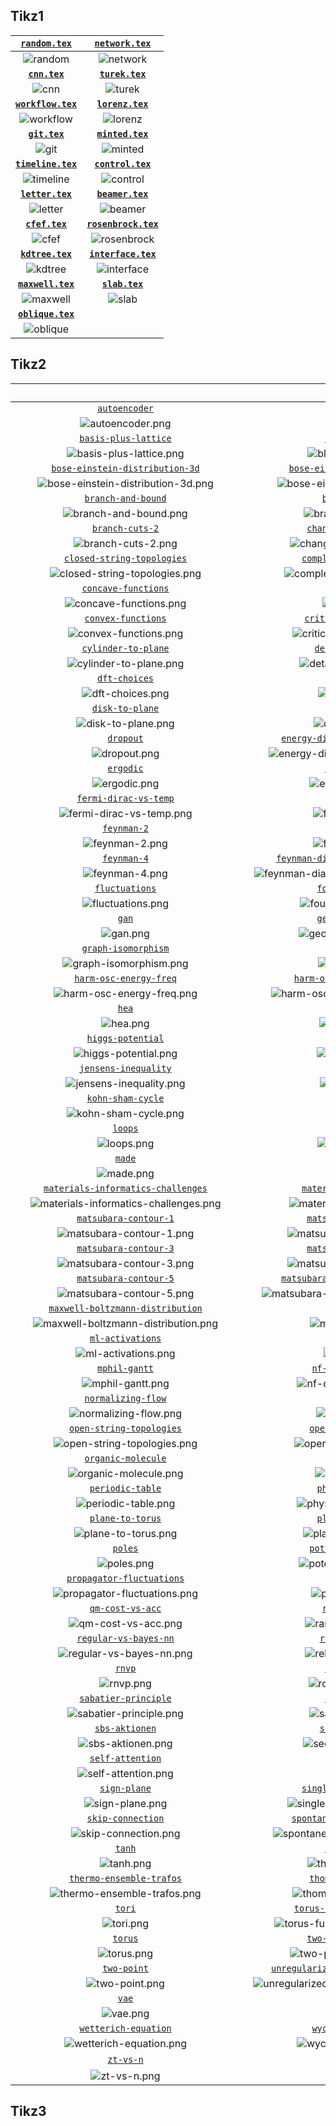 ## Tikz1

| [**`random.tex`**](Tikz1/data/random/random.tex)              | [**`network.tex`**](Tikz1/data/network/network.tex)           |
| :-----------------------------------------------------: | :-----------------------------------------------------: |
| ![random](Tikz1/data/random/random.jpg)                       | ![network](Tikz1/data/network/network.jpg)                    |
| [**`cnn.tex`**](Tikz1/data/cnn/cnn.tex)                       | [**`turek.tex`**](Tikz1/data/turek/turek.tex)                 |
| ![cnn](Tikz1/data/cnn/cnn.jpg)                                | ![turek](Tikz1/data/turek/turek.jpg)                          |
| [**`workflow.tex`**](Tikz1/data/workflow/workflow.tex)        | [**`lorenz.tex`**](Tikz1/data/lorenz/lorenz.tex)              |
| ![workflow](Tikz1/data/workflow/workflow.jpg)                 | ![lorenz](Tikz1/data/lorenz/lorenz.jpg)                       |
| [**`git.tex`**](Tikz1/data/git/git.tex)                       | [**`minted.tex`**](Tikz1/data/minted/minted.tex)              |
| ![git](Tikz1/data/git/git.jpg)                                | ![minted](Tikz1/data/minted/minted.jpg)                       |
| [**`timeline.tex`**](Tikz1/data/timeline/timeline.tex)        | [**`control.tex`**](Tikz1/data/control/control.tex)           |
| ![timeline](Tikz1/data/timeline/timeline.jpg)                 | ![control](Tikz1/data/control/control.jpg)                    |
| [**`letter.tex`**](Tikz1/data/letter/letter.tex)              | [**`beamer.tex`**](Tikz1/data/beamer/beamer.tex)              |
| ![letter](Tikz1/data/letter/letter.jpg)                       | ![beamer](Tikz1/data/beamer/beamer.jpg)                       |
| [**`cfef.tex`**](Tikz1/data/cfef/cfef.tex)                    | [**`rosenbrock.tex`**](Tikz1/data/rosenbrock/rosenbrock.tex)  |
| ![cfef](Tikz1/data/cfef/cfef.jpg)                             | ![rosenbrock](Tikz1/data/rosenbrock/rosenbrock.jpg)           |
| [**`kdtree.tex`**](Tikz1/data/kdtree/kdtree.tex)              | [**`interface.tex`**](Tikz1/data/interface/interface.tex)     |
| ![kdtree](Tikz1/data/kdtree/kdtree.jpg)                       | ![interface](Tikz1/data/interface/interface.jpg)              |
| [**`maxwell.tex`**](Tikz1/data/maxwell/maxwell.tex)           | [**`slab.tex`**](Tikz1/data/slab/slab.tex)                    |
| ![maxwell](Tikz1/data/maxwell/maxwell.jpg)                    | ![slab](Tikz1/data/slab/slab.jpg)                             |
| [**`oblique.tex`**](Tikz1/data/oblique/oblique.tex)           |                                                               |
| ![oblique](Tikz1/data/oblique/oblique.jpg)                    |                                                               |
     
## Tikz2

| &emsp;&emsp;&emsp;&emsp;&emsp;&emsp;&emsp;&emsp;&emsp;&emsp;&emsp;&emsp;&emsp;&emsp;&emsp;&emsp;&emsp;&emsp;&emsp;&emsp;&emsp;&emsp; | &emsp;&emsp;&emsp;&emsp;&emsp;&emsp;&emsp;&emsp;&emsp;&emsp;&emsp;&emsp;&emsp;&emsp;&emsp;&emsp;&emsp;&emsp;&emsp;&emsp;&emsp;&emsp; |
| :----------------------------------------------------------------------------------------------------------------------------------: | :----------------------------------------------------------------------------------------------------------------------------------: |
|                                      [`autoencoder`](Tikz2/assets/autoencoder/autoencoder.tex)                                      |                                           [`aviary`](Tikz2/assets/aviary/aviary.tex)                                           |
|                                       ![`autoencoder.png`](Tikz2/assets/autoencoder/autoencoder.png)                                       |                                              ![`aviary.png`](Tikz2/assets/aviary/aviary.png)                                               |
|                               [`basis-plus-lattice`](Tikz2/assets/basis-plus-lattice/basis-plus-lattice.tex)                               |                                     [`bloch-sphere`](Tikz2/assets/bloch-sphere/bloch-sphere.tex)                                     |
|                            ![`basis-plus-lattice.png`](Tikz2/assets/basis-plus-lattice/basis-plus-lattice.png)                             |                                     ![`bloch-sphere.png`](Tikz2/assets/bloch-sphere/bloch-sphere.png)                                      |
|                    [`bose-einstein-distribution-3d`](Tikz2/assets/bose-einstein-distribution-3d/bose-einstein-distribution-3d.tex)                    |                       [`bose-einstein-distribution`](Tikz2/assets/bose-einstein-distribution/bose-einstein-distribution.tex)                       |
|            ![`bose-einstein-distribution-3d.png`](Tikz2/assets/bose-einstein-distribution-3d/bose-einstein-distribution-3d.png)            |                ![`bose-einstein-distribution.png`](Tikz2/assets/bose-einstein-distribution/bose-einstein-distribution.png)                 |
|                                 [`branch-and-bound`](Tikz2/assets/branch-and-bound/branch-and-bound.tex)                                 |                                    [`branch-cuts-1`](Tikz2/assets/branch-cuts-1/branch-cuts-1.tex)                                    |
|                               ![`branch-and-bound.png`](Tikz2/assets/branch-and-bound/branch-and-bound.png)                                |                                    ![`branch-cuts-1.png`](Tikz2/assets/branch-cuts-1/branch-cuts-1.png)                                    |
|                                    [`branch-cuts-2`](Tikz2/assets/branch-cuts-2/branch-cuts-2.tex)                                    |                              [`change-of-variables`](Tikz2/assets/change-of-variables/change-of-variables.tex)                              |
|                                    ![`branch-cuts-2.png`](Tikz2/assets/branch-cuts-2/branch-cuts-2.png)                                    |                           ![`change-of-variables.png`](Tikz2/assets/change-of-variables/change-of-variables.png)                           |
|                         [`closed-string-topologies`](Tikz2/assets/closed-string-topologies/closed-string-topologies.tex)                         |                            [`complex-sign-function`](Tikz2/assets/complex-sign-function/complex-sign-function.tex)                            |
|                   ![`closed-string-topologies.png`](Tikz2/assets/closed-string-topologies/closed-string-topologies.png)                    |                        ![`complex-sign-function.png`](Tikz2/assets/complex-sign-function/complex-sign-function.png)                        |
|                                [`concave-functions`](Tikz2/assets/concave-functions/concave-functions.tex)                                |                                           [`conv2d`](Tikz2/assets/conv2d/conv2d.tex)                                           |
|                              ![`concave-functions.png`](Tikz2/assets/concave-functions/concave-functions.png)                              |                                              ![`conv2d.png`](Tikz2/assets/conv2d/conv2d.png)                                               |
|                                 [`convex-functions`](Tikz2/assets/convex-functions/convex-functions.tex)                                 |                             [`critical-temperature`](Tikz2/assets/critical-temperature/critical-temperature.tex)                             |
|                               ![`convex-functions.png`](Tikz2/assets/convex-functions/convex-functions.png)                                |                         ![`critical-temperature.png`](Tikz2/assets/critical-temperature/critical-temperature.png)                          |
|                                      [`cylinder-to-plane`](Tikz2/assets/cylinder-to-plane/cylinder-to-plane.tex)                                      |                                           [`detailed-balance`](Tikz2/assets/detailed-balance/detailed-balance.tex)                                           |
|                                       ![`cylinder-to-plane.png`](Tikz2/assets/cylinder-to-plane/cylinder-to-plane.png)                                       |                                              ![`detailed-balance.png`](Tikz2/assets/detailed-balance/detailed-balance.png)                                               |
|                               [`dft-choices`](Tikz2/assets/dft-choices/dft-choices.tex)                               |                                     [`diagrams`](Tikz2/assets/diagrams/diagrams.tex)                                     |
|                            ![`dft-choices.png`](Tikz2/assets/dft-choices/dft-choices.png)                             |                                     ![`diagrams.png`](Tikz2/assets/diagrams/diagrams.png)                                      |
|                    [`disk-to-plane`](Tikz2/assets/disk-to-plane/disk-to-plane.tex)                    |                       [`divergence`](Tikz2/assets/divergence/divergence.tex)                       |
|            ![`disk-to-plane.png`](Tikz2/assets/disk-to-plane/disk-to-plane.png)            |                ![`divergence.png`](Tikz2/assets/divergence/divergence.png)                 |
|                                 [`dropout`](Tikz2/assets/dropout/dropout.tex)                                 |                                    [`energy-distribution-functions`](Tikz2/assets/energy-distribution-functions/energy-distribution-functions.tex)                                    |
|                               ![`dropout.png`](Tikz2/assets/dropout/dropout.png)                                |                                    ![`energy-distribution-functions.png`](Tikz2/assets/energy-distribution-functions/energy-distribution-functions.png)                                    |
|                                    [`ergodic`](Tikz2/assets/ergodic/ergodic.tex)                                    |                              [`euler-angles`](Tikz2/assets/euler-angles/euler-angles.tex)                              |
|                                    ![`ergodic.png`](Tikz2/assets/ergodic/ergodic.png)                                    |                           ![`euler-angles.png`](Tikz2/assets/euler-angles/euler-angles.png)                           |
|                         [`fermi-dirac-vs-temp`](Tikz2/assets/fermi-dirac-vs-temp/fermi-dirac-vs-temp.tex)                         |                            [`feynman-1`](Tikz2/assets/feynman-1/feynman-1.tex)                            |
|                   ![`fermi-dirac-vs-temp.png`](Tikz2/assets/fermi-dirac-vs-temp/fermi-dirac-vs-temp.png)                    |                        ![`feynman-1.png`](Tikz2/assets/feynman-1/feynman-1.png)                        |
|                                [`feynman-2`](Tikz2/assets/feynman-2/feynman-2.tex)                                |                                           [`feynman-3`](Tikz2/assets/feynman-3/feynman-3.tex)                                           |
|                              ![`feynman-2.png`](Tikz2/assets/feynman-2/feynman-2.png)                              |                                              ![`feynman-3.png`](Tikz2/assets/feynman-3/feynman-3.png)                                               |
|                                 [`feynman-4`](Tikz2/assets/feynman-4/feynman-4.tex)                                 |                             [`feynman-diagram-propagator-loop`](Tikz2/assets/feynman-diagram-propagator-loop/feynman-diagram-propagator-loop.tex)                             |
|                               ![`feynman-4.png`](Tikz2/assets/feynman-4/feynman-4.png)                                |                         ![`feynman-diagram-propagator-loop.png`](Tikz2/assets/feynman-diagram-propagator-loop/feynman-diagram-propagator-loop.png)                          |
| [`fluctuations`](Tikz2/assets/fluctuations/fluctuations.tex) | [`four-vs-of-data`](Tikz2/assets/four-vs-of-data/four-vs-of-data.tex) |
| ![`fluctuations.png`](Tikz2/assets/fluctuations/fluctuations.png) | ![`four-vs-of-data.png`](Tikz2/assets/four-vs-of-data/four-vs-of-data.png) |
| [`gan`](Tikz2/assets/gan/gan.tex) | [`geometric-bayes`](Tikz2/assets/geometric-bayes/geometric-bayes.tex) |
| ![`gan.png`](Tikz2/assets/gan/gan.png) | ![`geometric-bayes.png`](Tikz2/assets/geometric-bayes/geometric-bayes.png) |
| [`graph-isomorphism`](Tikz2/assets/graph-isomorphism/graph-isomorphism.tex) | [`gravitons`](Tikz2/assets/gravitons/gravitons.tex) |
| ![`graph-isomorphism.png`](Tikz2/assets/graph-isomorphism/graph-isomorphism.png) | ![`gravitons.png`](Tikz2/assets/gravitons/gravitons.png) |
| [`harm-osc-energy-freq`](Tikz2/assets/harm-osc-energy-freq/harm-osc-energy-freq.tex) | [`harm-osc-energy-inv-temp`](Tikz2/assets/harm-osc-energy-inv-temp/harm-osc-energy-inv-temp.tex) |
| ![`harm-osc-energy-freq.png`](Tikz2/assets/harm-osc-energy-freq/harm-osc-energy-freq.png) | ![`harm-osc-energy-inv-temp.png`](Tikz2/assets/harm-osc-energy-inv-temp/harm-osc-energy-inv-temp.png) |
| [`hea`](Tikz2/assets/hea/hea.tex) | [`heatmap`](Tikz2/assets/heatmap/heatmap.tex) |
| ![`hea.png`](Tikz2/assets/hea/hea.png) | ![`heatmap.png`](Tikz2/assets/heatmap/heatmap.png) |
| [`higgs-potential`](Tikz2/assets/higgs-potential/higgs-potential.tex) | [`isotherms`](Tikz2/assets/isotherms/isotherms.tex) |
| ![`higgs-potential.png`](Tikz2/assets/higgs-potential/higgs-potential.png) | ![`isotherms.png`](Tikz2/assets/isotherms/isotherms.png) |
| [`jensens-inequality`](Tikz2/assets/jensens-inequality/jensens-inequality.tex) | [`k-space`](Tikz2/assets/k-space/k-space.tex) |
| ![`jensens-inequality.png`](Tikz2/assets/jensens-inequality/jensens-inequality.png) | ![`k-space.png`](Tikz2/assets/k-space/k-space.png) |
| [`kohn-sham-cycle`](Tikz2/assets/kohn-sham-cycle/kohn-sham-cycle.tex) | [`loop`](Tikz2/assets/loop/loop.tex) |
| ![`kohn-sham-cycle.png`](Tikz2/assets/kohn-sham-cycle/kohn-sham-cycle.png) | ![`loop.png`](Tikz2/assets/loop/loop.png) |
| [`loops`](Tikz2/assets/loops/loops.tex) | [`m-theory`](Tikz2/assets/m-theory/m-theory.tex) |
| ![`loops.png`](Tikz2/assets/loops/loops.png) | ![`m-theory.png`](Tikz2/assets/m-theory/m-theory.png) |
| [`made`](Tikz2/assets/made/made.tex) | [`maf`](Tikz2/assets/maf/maf.tex) |
| ![`made.png`](Tikz2/assets/made/made.png) | ![`maf.png`](Tikz2/assets/maf/maf.png) |
| [`materials-informatics-challenges`](Tikz2/assets/materials-informatics-challenges/materials-informatics-challenges.tex) | [`materials-informatics`](Tikz2/assets/materials-informatics/materials-informatics.tex) |
| ![`materials-informatics-challenges.png`](Tikz2/assets/materials-informatics-challenges/materials-informatics-challenges.png) | ![`materials-informatics.png`](Tikz2/assets/materials-informatics/materials-informatics.png) |
| [`matsubara-contour-1`](Tikz2/assets/matsubara-contour-1/matsubara-contour-1.tex) | [`matsubara-contour-2`](Tikz2/assets/matsubara-contour-2/matsubara-contour-2.tex) |
| ![`matsubara-contour-1.png`](Tikz2/assets/matsubara-contour-1/matsubara-contour-1.png) | ![`matsubara-contour-2.png`](Tikz2/assets/matsubara-contour-2/matsubara-contour-2.png) |
| [`matsubara-contour-3`](Tikz2/assets/matsubara-contour-3/matsubara-contour-3.tex) | [`matsubara-contour-4`](Tikz2/assets/matsubara-contour-4/matsubara-contour-4.tex) |
| ![`matsubara-contour-3.png`](Tikz2/assets/matsubara-contour-3/matsubara-contour-3.png) | ![`matsubara-contour-4.png`](Tikz2/assets/matsubara-contour-4/matsubara-contour-4.png) |
| [`matsubara-contour-5`](Tikz2/assets/matsubara-contour-5/matsubara-contour-5.tex) | [`matsubara-contour-deformation`](Tikz2/assets/matsubara-contour-deformation/matsubara-contour-deformation.tex) |
| ![`matsubara-contour-5.png`](Tikz2/assets/matsubara-contour-5/matsubara-contour-5.png) | ![`matsubara-contour-deformation.png`](Tikz2/assets/matsubara-contour-deformation/matsubara-contour-deformation.png) |
| [`maxwell-boltzmann-distribution`](Tikz2/assets/maxwell-boltzmann-distribution/maxwell-boltzmann-distribution.tex) | [`mexican-hat`](Tikz2/assets/mexican-hat/mexican-hat.tex) |
| ![`maxwell-boltzmann-distribution.png`](Tikz2/assets/maxwell-boltzmann-distribution/maxwell-boltzmann-distribution.png) | ![`mexican-hat.png`](Tikz2/assets/mexican-hat/mexican-hat.png) |
| [`ml-activations`](Tikz2/assets/ml-activations/ml-activations.tex) | [`mosfet`](Tikz2/assets/mosfet/mosfet.tex) |
| ![`ml-activations.png`](Tikz2/assets/ml-activations/ml-activations.png) | ![`mosfet.png`](Tikz2/assets/mosfet/mosfet.png) |
| [`mphil-gantt`](Tikz2/assets/mphil-gantt/mphil-gantt.tex) | [`nf-coupling-layer`](Tikz2/assets/nf-coupling-layer/nf-coupling-layer.tex) |
| ![`mphil-gantt.png`](Tikz2/assets/mphil-gantt/mphil-gantt.png) | ![`nf-coupling-layer.png`](Tikz2/assets/nf-coupling-layer/nf-coupling-layer.png) |
| [`normalizing-flow`](Tikz2/assets/normalizing-flow/normalizing-flow.tex) | [`one-point`](Tikz2/assets/one-point/one-point.tex) |
| ![`normalizing-flow.png`](Tikz2/assets/normalizing-flow/normalizing-flow.png) | ![`one-point.png`](Tikz2/assets/one-point/one-point.png) |
| [`open-string-topologies`](Tikz2/assets/open-string-topologies/open-string-topologies.tex) | [`operator-orderings`](Tikz2/assets/operator-orderings/operator-orderings.tex) |
| ![`open-string-topologies.png`](Tikz2/assets/open-string-topologies/open-string-topologies.png) | ![`operator-orderings.png`](Tikz2/assets/operator-orderings/operator-orderings.png) |
| [`organic-molecule`](Tikz2/assets/organic-molecule/organic-molecule.tex) | [`otto-cycle`](Tikz2/assets/otto-cycle/otto-cycle.tex) |
| ![`organic-molecule.png`](Tikz2/assets/organic-molecule/organic-molecule.png) | ![`otto-cycle.png`](Tikz2/assets/otto-cycle/otto-cycle.png) |
| [`periodic-table`](Tikz2/assets/periodic-table/periodic-table.tex) | [`physics-mindmap`](Tikz2/assets/physics-mindmap/physics-mindmap.tex) |
| ![`periodic-table.png`](Tikz2/assets/periodic-table/periodic-table.png) | ![`physics-mindmap.png`](Tikz2/assets/physics-mindmap/physics-mindmap.png) |
| [`plane-to-torus`](Tikz2/assets/plane-to-torus/plane-to-torus.tex) | [`plate-capacitor`](Tikz2/assets/plate-capacitor/plate-capacitor.tex) |
| ![`plane-to-torus.png`](Tikz2/assets/plane-to-torus/plane-to-torus.png) | ![`plate-capacitor.png`](Tikz2/assets/plate-capacitor/plate-capacitor.png) |
| [`poles`](Tikz2/assets/poles/poles.tex) | [`potential-triangle`](Tikz2/assets/potential-triangle/potential-triangle.tex) |
| ![`poles.png`](Tikz2/assets/poles/poles.png) | ![`potential-triangle.png`](Tikz2/assets/potential-triangle/potential-triangle.png) |
| [`propagator-fluctuations`](Tikz2/assets/propagator-fluctuations/propagator-fluctuations.tex) | [`propagators`](Tikz2/assets/propagators/propagators.tex) |
| ![`propagator-fluctuations.png`](Tikz2/assets/propagator-fluctuations/propagator-fluctuations.png) | ![`propagators.png`](Tikz2/assets/propagators/propagators.png) |
| [`qm-cost-vs-acc`](Tikz2/assets/qm-cost-vs-acc/qm-cost-vs-acc.tex) | [`random-forest`](Tikz2/assets/random-forest/random-forest.tex) |
| ![`qm-cost-vs-acc.png`](Tikz2/assets/qm-cost-vs-acc/qm-cost-vs-acc.png) | ![`random-forest.png`](Tikz2/assets/random-forest/random-forest.png) |
| [`regular-vs-bayes-nn`](Tikz2/assets/regular-vs-bayes-nn/regular-vs-bayes-nn.tex) | [`relation-space`](Tikz2/assets/relation-space/relation-space.tex) |
| ![`regular-vs-bayes-nn.png`](Tikz2/assets/regular-vs-bayes-nn/regular-vs-bayes-nn.png) | ![`relation-space.png`](Tikz2/assets/relation-space/relation-space.png) |
| [`rnvp`](Tikz2/assets/rnvp/rnvp.tex) | [`roost-update`](Tikz2/assets/roost-update/roost-update.tex) |
| ![`rnvp.png`](Tikz2/assets/rnvp/rnvp.png) | ![`roost-update.png`](Tikz2/assets/roost-update/roost-update.png) |
| [`sabatier-principle`](Tikz2/assets/sabatier-principle/sabatier-principle.tex) | [`saddle-point`](Tikz2/assets/saddle-point/saddle-point.tex) |
| ![`sabatier-principle.png`](Tikz2/assets/sabatier-principle/sabatier-principle.png) | ![`saddle-point.png`](Tikz2/assets/saddle-point/saddle-point.png) |
| [`sbs-aktionen`](Tikz2/assets/sbs-aktionen/sbs-aktionen.tex) | [`seebeck-effect`](Tikz2/assets/seebeck-effect/seebeck-effect.tex) |
| ![`sbs-aktionen.png`](Tikz2/assets/sbs-aktionen/sbs-aktionen.png) | ![`seebeck-effect.png`](Tikz2/assets/seebeck-effect/seebeck-effect.png) |
| [`self-attention`](Tikz2/assets/self-attention/self-attention.tex) | [`shell`](Tikz2/assets/shell/shell.tex) |
| ![`self-attention.png`](Tikz2/assets/self-attention/self-attention.png) | ![`shell.png`](Tikz2/assets/shell/shell.png) |
| [`sign-plane`](Tikz2/assets/sign-plane/sign-plane.tex) | [`single-head-attention`](Tikz2/assets/single-head-attention/single-head-attention.tex) |
| ![`sign-plane.png`](Tikz2/assets/sign-plane/sign-plane.png) | ![`single-head-attention.png`](Tikz2/assets/single-head-attention/single-head-attention.png) |
| [`skip-connection`](Tikz2/assets/skip-connection/skip-connection.tex) | [`spontaneous-magnetization`](Tikz2/assets/spontaneous-magnetization/spontaneous-magnetization.tex) |
| ![`skip-connection.png`](Tikz2/assets/skip-connection/skip-connection.png) | ![`spontaneous-magnetization.png`](Tikz2/assets/spontaneous-magnetization/spontaneous-magnetization.png) |
| [`tanh`](Tikz2/assets/tanh/tanh.tex) | [`theory-space`](Tikz2/assets/theory-space/theory-space.tex) |
| ![`tanh.png`](Tikz2/assets/tanh/tanh.png) | ![`theory-space.png`](Tikz2/assets/theory-space/theory-space.png) |
| [`thermo-ensemble-trafos`](Tikz2/assets/thermo-ensemble-trafos/thermo-ensemble-trafos.tex) | [`thomson-scattering`](Tikz2/assets/thomson-scattering/thomson-scattering.tex) |
| ![`thermo-ensemble-trafos.png`](Tikz2/assets/thermo-ensemble-trafos/thermo-ensemble-trafos.png) | ![`thomson-scattering.png`](Tikz2/assets/thomson-scattering/thomson-scattering.png) |
| [`tori`](Tikz2/assets/tori/tori.tex) | [`torus-fundamental-domain`](Tikz2/assets/torus-fundamental-domain/torus-fundamental-domain.tex) |
| ![`tori.png`](Tikz2/assets/tori/tori.png) | ![`torus-fundamental-domain.png`](Tikz2/assets/torus-fundamental-domain/torus-fundamental-domain.png) |
| [`torus`](Tikz2/assets/torus/torus.tex) | [`two-point-no-cutoff`](Tikz2/assets/two-point-no-cutoff/two-point-no-cutoff.tex) |
| ![`torus.png`](Tikz2/assets/torus/torus.png) | ![`two-point-no-cutoff.png`](Tikz2/assets/two-point-no-cutoff/two-point-no-cutoff.png) |
| [`two-point`](Tikz2/assets/two-point/two-point.tex) | [`unregularized-propagator-diagrams`](Tikz2/assets/unregularized-propagator-diagrams/unregularized-propagator-diagrams.tex) |
| ![`two-point.png`](Tikz2/assets/two-point/two-point.png) | ![`unregularized-propagator-diagrams.png`](Tikz2/assets/unregularized-propagator-diagrams/unregularized-propagator-diagrams.png) |
| [`vae`](Tikz2/assets/vae/vae.tex) | [`wall`](Tikz2/assets/wall/wall.tex) |
| ![`vae.png`](Tikz2/assets/vae/vae.png) | ![`wall.png`](Tikz2/assets/wall/wall.png) |
| [`wetterich-equation`](Tikz2/assets/wetterich-equation/wetterich-equation.tex) | [`wyckoff-positions`](Tikz2/assets/wyckoff-positions/wyckoff-positions.tex) |
| ![`wetterich-equation.png`](Tikz2/assets/wetterich-equation/wetterich-equation.png) | ![`wyckoff-positions.png`](Tikz2/assets/wyckoff-positions/wyckoff-positions.png) |
| [`zt-vs-n`](Tikz2/assets/zt-vs-n/zt-vs-n.tex) | &emsp;&emsp;&emsp;&emsp;&emsp;&emsp;&emsp;&emsp;&emsp;&emsp;&emsp;&emsp;&emsp;&emsp;&emsp;&emsp;&emsp;&emsp;&emsp;&emsp;&emsp;&emsp; |
| ![`zt-vs-n.png`](Tikz2/assets/zt-vs-n/zt-vs-n.png) | &emsp;&emsp;&emsp;&emsp;&emsp;&emsp;&emsp;&emsp;&emsp;&emsp;&emsp;&emsp;&emsp;&emsp;&emsp;&emsp;&emsp;&emsp;&emsp;&emsp;&emsp;&emsp; |


## Tikz3